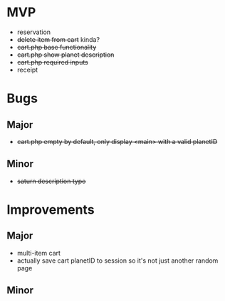 # MVP
- reservation
- ~~delete item from cart~~ kinda?
- ~~cart.php base functionality~~
- ~~cart.php show planet description~~
- ~~cart.php required inputs~~
- receipt

# Bugs
## Major
- ~~cart.php empty by default, only display \<main> with a valid planetID~~

## Minor
- ~~saturn description typo~~

# Improvements
## Major
- multi-item cart
- actually save cart planetID to session so it's not just another random page

## Minor
